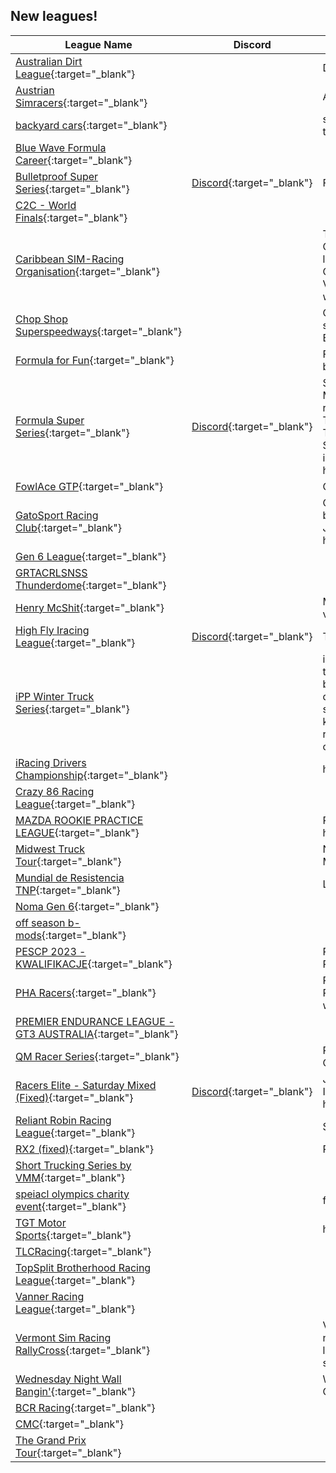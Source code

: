 ## New leagues!

| League Name | Discord | About |
|---------------------------------------------------------------------------------------------------------------------------------------|----------------------------------------------------------|----------------------------------------------------------------------------------------------------------------------------------------------------------------------------------------------------------------------------------------------------------------------------------|
|[Australian Dirt League](https://members.iracing.com/membersite/member/LeagueView.do?league=10294){:target="_blank"} | |Dirt League /Sprint cars |
|[Austrian Simracers](https://members.iracing.com/membersite/member/LeagueView.do?league=10295){:target="_blank"} | |Austrian Simracers e\.V\. |
|[backyard cars](https://members.iracing.com/membersite/member/LeagueView.do?league=10265){:target="_blank"} | |started on 10/5/2023 its a sk modified tour that runs on mondays |
|[Blue Wave Formula Career](https://members.iracing.com/membersite/member/LeagueView.do?league=10269){:target="_blank"} | | |
|[Bulletproof Super Series](https://members.iracing.com/membersite/member/LeagueView.do?league=10273){:target="_blank"} |[Discord](https://discord.gg/gxBs7sgSDA){:target="_blank"} |Fixed Asphalt Super Late Models |
|[C2C \- World Finals](https://members.iracing.com/membersite/member/LeagueView.do?league=10263){:target="_blank"} | | |
|[Caribbean SIM\-Racing Organisation](https://members.iracing.com/membersite/member/LeagueView.do?league=10276){:target="_blank"} | |The Caribbean SIM\-Racing Organisation hosts championships and league races for members from the Caribbean\. But, it's open for others too\. Visit our website for more information at www\.CaribbeanSIMRacing\.org |
|[Chop Shop Superspeedways](https://members.iracing.com/membersite/member/LeagueView.do?league=10284){:target="_blank"} | |Cup, Xfinity, Trucks and 87's at all the superspeedways\. Saturdays at 6:30pm Est time |
|[Formula for Fun](https://members.iracing.com/membersite/member/LeagueView.do?league=10268){:target="_blank"} | |Fun League for people trying to get better |
|[Formula Super Series](https://members.iracing.com/membersite/member/LeagueView.do?league=10300){:target="_blank"} |[Discord](https://discord.gg/Bjb7tKdH3F){:target="_blank"} |Super Formula league running on Monday Nights\.  Sprint and Feature races\. 9 PM Eastern Time\.  Driver and Team Championships\.  Broadcast on Turn200's channel\.  $10 entry fee\. $50\+ Purse\.  Link to Discord for more information \-\> https://discord\.gg/Bjb7tKdH3F |
|[FowlAce GTP](https://members.iracing.com/membersite/member/LeagueView.do?league=10270){:target="_blank"} | |GTP Racing with AI |
|[GatoSport Racing Club](https://members.iracing.com/membersite/member/LeagueView.do?league=10297){:target="_blank"} | |Online club racing from the people who brought you CurdTruck and Weezuka\. Join our discord: https://discord\.com/invite/ywVbGTyZrW |
|[Gen 6 League](https://members.iracing.com/membersite/member/LeagueView.do?league=10296){:target="_blank"} | | |
|[GRTACRLSNSS Thunderdome](https://members.iracing.com/membersite/member/LeagueView.do?league=10290){:target="_blank"} | | |
|[Henry McShit](https://members.iracing.com/membersite/member/LeagueView.do?league=10278){:target="_blank"} | |Miatas, F4, Porsche Cup cars, Formula vee |
|[High Fly Iracing League](https://members.iracing.com/membersite/member/LeagueView.do?league=10279){:target="_blank"} |[Discord](https://discord.gg/h9e9Fsez){:target="_blank"} |Teamed 2 hour \+ endurance racing |
|[iPP Winter Truck Series](https://members.iracing.com/membersite/member/LeagueView.do?league=10272){:target="_blank"} | |iRacing Pennsylvania Posse introduces the iPP Winter Truck Series\! Presented by the Turn 2 Terribles\. Fixed Setup\. 2 drop weeks\. 3 dirt races and half the schedule will be legacy/free tracks to keep costs down to non\-asphalt regulars\. Dirt and Asphalt worlds collide\. |
|[iRacing Drivers Championship](https://members.iracing.com/membersite/member/LeagueView.do?league=10266){:target="_blank"} | |https://discord\.gg/XdVNJRw |
|[Crazy 86 Racing League](https://members.iracing.com/membersite/member/LeagueView.do?league=10287){:target="_blank"} | | |
|[MAZDA ROOKIE PRACTICE LEAGUE](https://members.iracing.com/membersite/member/LeagueView.do?league=10277){:target="_blank"} | |Prepare for next week, practice and have fun |
|[Midwest Truck Tour](https://members.iracing.com/membersite/member/LeagueView.do?league=10291){:target="_blank"} | |NASCAR Truck Series touring the Midwest |
|[Mundial de Resistencia TNP](https://members.iracing.com/membersite/member/LeagueView.do?league=10271){:target="_blank"} | |Liga de eventos endurance |
|[Noma Gen 6](https://members.iracing.com/membersite/member/LeagueView.do?league=10267){:target="_blank"} | | |
|[off season b\-mods](https://members.iracing.com/membersite/member/LeagueView.do?league=10264){:target="_blank"} | | |
|[PESCP 2023 \- KWALIFIKACJE](https://members.iracing.com/membersite/member/LeagueView.do?league=10281){:target="_blank"} | |Porsche Esports Sprint Challenge Poland 2023 \- Kwalifikacje |
|[PHA Racers](https://members.iracing.com/membersite/member/LeagueView.do?league=10304){:target="_blank"} | |Pennsylvania Hillclimb Association Racer off season series\. To join apply with Car \# and class you currently run\. |
|[PREMIER ENDURANCE LEAGUE \- GT3 AUSTRALIA](https://members.iracing.com/membersite/member/LeagueView.do?league=10288){:target="_blank"} | | |
|[QM Racer Series](https://members.iracing.com/membersite/member/LeagueView.do?league=10302){:target="_blank"} | |Private Series for QM Friends and Competitors |
|[Racers Elite \- Saturday Mixed \(Fixed\)](https://members.iracing.com/membersite/member/LeagueView.do?league=10305){:target="_blank"} |[Discord](https://discord.gg/bKQEJYhHqJ){:target="_blank"} |Join our Discord for Additional Information\! https://discord\.gg/bKQEJYhHqJ |
|[Reliant Robin Racing League](https://members.iracing.com/membersite/member/LeagueView.do?league=10303){:target="_blank"} | |SimCoach Fun League |
|[RX2 \(fixed\)](https://members.iracing.com/membersite/member/LeagueView.do?league=10282){:target="_blank"} | |RX2 |
|[Short Trucking Series by VMM](https://members.iracing.com/membersite/member/LeagueView.do?league=10283){:target="_blank"} | | |
|[speiacl olympics charity event](https://members.iracing.com/membersite/member/LeagueView.do?league=10280){:target="_blank"} | |for fun |
|[TGT Motor Sports](https://members.iracing.com/membersite/member/LeagueView.do?league=10298){:target="_blank"} | |have fun be courteous and NO DRAMA |
|[TLCRacing](https://members.iracing.com/membersite/member/LeagueView.do?league=10293){:target="_blank"} | | |
|[TopSplit Brotherhood Racing League](https://members.iracing.com/membersite/member/LeagueView.do?league=10285){:target="_blank"} | | |
|[Vanner Racing League](https://members.iracing.com/membersite/member/LeagueView.do?league=10275){:target="_blank"} | | |
|[Vermont Sim Racing RallyCross](https://members.iracing.com/membersite/member/LeagueView.do?league=10299){:target="_blank"} | |Vermont Sim Racing hosting Monday night weekly RallyCross events\. Join us locally in out 5 racing sims or online and see if you've got what it takes to win\. |
|[Wednesday Night Wall Bangin'](https://members.iracing.com/membersite/member/LeagueView.do?league=10292){:target="_blank"} | |Weekly dirt pro late model league\. Clean fun racing\. |
|[BCR Racing](https://members.iracing.com/membersite/member/LeagueView.do?league=10289){:target="_blank"} | | |
|[CMC](https://members.iracing.com/membersite/member/LeagueView.do?league=10286){:target="_blank"} | | |
|[The Grand Prix Tour](https://members.iracing.com/membersite/member/LeagueView.do?league=10301){:target="_blank"} | | |

